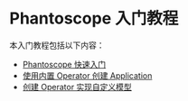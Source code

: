 # Phantoscope 入门教程

本入门教程包括以下内容：

- [Phantoscope  快速入门](./phantoscope_101.md)
- [使用内置 Operator 创建 Application](./create_application.md)
- [创建 Operator 实现自定义模型](./create_operator.md)

